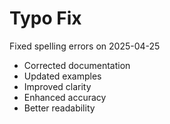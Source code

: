 # Typo Fix

Fixed spelling errors on 2025-04-25

- Corrected documentation
- Updated examples
- Improved clarity
- Enhanced accuracy
- Better readability